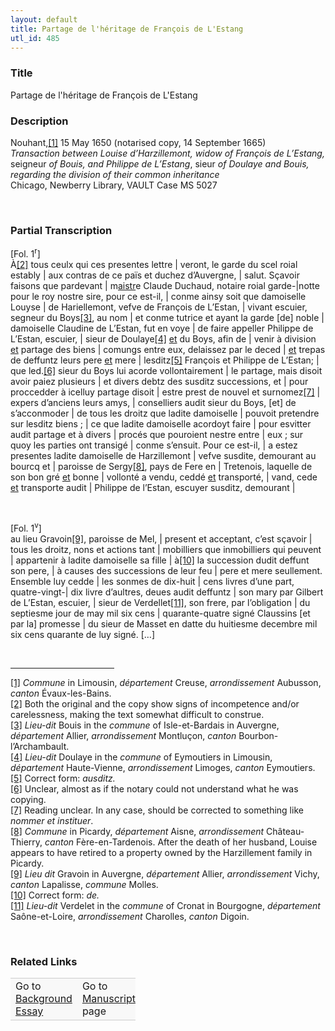 ```yaml
---  
layout: default  
title: Partage de l'héritage de François de L'Estang  
utl_id: 485
---
```


### Title

Partage de l'héritage de François de L'Estang

### Description

<p>Nouhant,<a href="#_ftn1" name="_ftnref1" title="" id="_ftnref1">[1]</a> 15 May 1650 (notarised copy, 14 September 1665)<br /><em>Transaction </em><em>between</em> <em>Louise d’Harzillemont, widow of François de L’Estang, </em>seigneur<em> of Bouis, and Philippe de L’Estang</em>, sieur<em> of Doulaye </em><em>and </em><em>Bouis, regarding the division of their common inheritance </em><br />
Chicago, Newberry Library, VAULT Case MS 5027</p>
<p> </p>


### Partial Transcription

<p>[Fol. 1<sup>r</sup>]<br />
À<a href="#_ftn2" name="_ftnref2" title="" id="_ftnref2">[2]</a> tous ceulx qui ces presentes lettre | veront, le garde du scel roial estably | aux contras de ce païs et duchez d’Auvergne, | salut. Sçavoir faisons que pardevant | m<u>aistr</u>e Claude Duchaud, notaire roial garde-|notte pour le roy nostre sire, pour ce est-il, | conme ainsy soit que damoiselle Louyse | de Hariellemont, vefve de François de L’Estan, | vivant escuier, segneur du Boys<a href="#_ftn3" name="_ftnref3" title="" id="_ftnref3">[3]</a>, au nom | et conme tutrice et ayant la garde [de] noble | damoiselle Claudine de L’Estan, fut en voye | de faire appeller Philippe de L’Estan, escuier, | sieur de Doulaye<a href="#_ftn4" name="_ftnref4" title="" id="_ftnref4">[4]</a> <u>et</u> du Boys, afin de | venir à division <u>et</u> partage des biens | comungs entre eux, delaissez par le deced | <u>et</u> trepas de deffuntz leurs pere <u>et</u> mere | lesditz<a href="#_ftn5" name="_ftnref5" title="" id="_ftnref5">[5]</a> François et Philippe de L’Estan; | que led.<a href="#_ftn6" name="_ftnref6" title="" id="_ftnref6">[6]</a> sieur du Boys lui acorde vollontairement | le partage, mais disoit avoir paiez plusieurs | et divers debtz des susditz successions, et | pour proccedder à icelluy partage disoit | estre prest de nouvel et surnomez<a href="#_ftn7" name="_ftnref7" title="" id="_ftnref7">[7]</a> | expers d’anciens leurs amys, | conselliers audit sieur du Boys, [et] de s’acconmoder | de tous les droitz que ladite damoiselle | pouvoit pretendre sur lesditz biens ; | ce que ladite damoiselle acordoyt faire | pour esvitter audit partage et à divers | procés que pouroient nestre entre | eux ; sur quoy les parties ont transigé | conme s’ensuit. Pour ce est-il, | a estez presentes ladite damoiselle de Harzillemont | vefve susdite, demourant au bourcq et | paroisse de Sergy<a href="#_ftn8" name="_ftnref8" title="" id="_ftnref8">[8]</a>, pays de Fere en | Tretenois, laquelle de son bon gré <u>et</u> bonne | vollonté a vendu, ceddé <u>et</u> transporté, | vand, cede <u>et</u> transporte audit | Philippe de l’Estan, escuyer susditz, demourant |</p>
<p> </p>
<p>[Fol. 1<sup>v</sup>]<br />
au lieu Gravoin<a href="#_ftn9" name="_ftnref9" title="" id="_ftnref9">[9]</a>, paroisse de Mel, | present et acceptant, c’est sçavoir | tous les droitz, nons et actions tant | mobilliers que inmobilliers qui peuvent | appartenir à ladite damoiselle sa fille | à<a href="#_ftn10" name="_ftnref10" title="" id="_ftnref10">[10]</a> la succession dudit deffunt son pere, | à causes des successions de leur feu | pere et mere seullement. Ensemble luy cedde | les sonmes de dix-huit | cens livres d’une part, quatre-vingt-| dix livre d’aultres, deues audit deffuntz | son mary par Gilbert de L’Estan, escuier, | sieur de Verdellet<a href="#_ftn11" name="_ftnref11" title="" id="_ftnref11">[11]</a>, son frere, par l’obligation | du septiesme jour de may mil six cens | quarante-quatre signé Claussins [et par la] promesse | du sieur de Masset en datte du huitiesme decembre mil six cens quarante de luy signé. […]</p>
<div> 
<hr align="left" size="1" width="33%" /><div id="ftn1"><a href="#_ftnref1" name="_ftn1" title="" id="_ftn1">[1]</a> <em>Commune</em> in Limousin, <em>département </em>Creuse, <em>arrondissement</em> Aubusson, <em>canton</em> Évaux-les-Bains.</div>
<div id="ftn2"><a href="#_ftnref2" name="_ftn2" title="" id="_ftn2">[2]</a> Both the original and the copy show signs of incompetence and/or carelessness, making the text somewhat difficult to construe.</div>
<div id="ftn3"><a href="#_ftnref3" name="_ftn3" title="" id="_ftn3">[3]</a> <em>Lieu-dit</em> Bouis in the <em>commune</em> of Isle-et-Bardais in Auvergne, <em>département </em>Allier, <em>arrondissement</em> Montluçon, <em>canton</em> Bourbon-l’Archambault.</div>
<div id="ftn4"><a href="#_ftnref4" name="_ftn4" title="" id="_ftn4">[4]</a> <em>Lieu-dit</em> Doulaye in the <em>commune</em> of Eymoutiers in Limousin, <em>département</em> Haute-Vienne, <em>arrondissement</em> Limoges, <em>canton</em> Eymoutiers.</div>
<div id="ftn5"><a href="#_ftnref5" name="_ftn5" title="" id="_ftn5">[5]</a> Correct form: <em>ausditz.</em></div>
<div id="ftn6"><a href="#_ftnref6" name="_ftn6" title="" id="_ftn6">[6]</a> Unclear, almost as if the notary could not understand what he was copying.</div>
<div id="ftn7"><a href="#_ftnref7" name="_ftn7" title="" id="_ftn7">[7]</a> Reading unclear. In any case, should be corrected to something like <em>nommer et instituer</em>.</div>
<div id="ftn8"><a href="#_ftnref8" name="_ftn8" title="" id="_ftn8">[8]</a> <em>Commune</em> in Picardy, <em>département</em> Aisne, <em>arrondissement</em> Château-Thierry, <em>canton</em> Fère-en-Tardenois. After the death of her husband, Louise appears to have retired to a property owned by the Harzillement family in Picardy.</div>
<div id="ftn9"><a href="#_ftnref9" name="_ftn9" title="" id="_ftn9">[9]</a> <em>Lieu dit</em> Gravoin in Auvergne, <em>département</em> Allier, <em>arrondissement</em> Vichy, <em>canton</em> Lapalisse, <em>commune</em> Molles.</div>
<div id="ftn10"><a href="#_ftnref10" name="_ftn10" title="" id="_ftn10">[10]</a> Correct form: <em>de.</em></div>
<div id="ftn11"><a href="#_ftnref11" name="_ftn11" title="" id="_ftn11">[11]</a> <em>Lieu-dit</em> Verdelet in the <em>commune</em> of Cronat in Bourgogne, <em>département</em> Saône-et-Loire, <em>arrondissement</em> Charolles, <em>canton</em> Digoin.</div>
</div>
<p> </p>


### Related Links

<table border="0.5" cellpadding="1" cellspacing="1" style="width: 200px; background-color:#F8F8F8;">
    <tbody style="border-color:#ccc">
        <tr style="border-color:#ccc">
            <td>Go to <a href="https://centerfordigitalhumanities.github.io/Newberry-French-paleography/essay/485" target="_blank">Background Essay</a></td>
            <td>Go to <a href="https://centerfordigitalhumanities.github.io/Newberry-French-paleography/www/record.html?id=485" target="_blank">Manuscript</a> page</td>
        </tr>
    </tbody>
</table>
